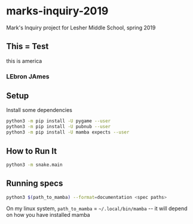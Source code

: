 # marks-inquiry-2019
Mark's Inquiry project for Lesher Middle School, spring 2019



## This = Test

this is america


### LEbron JAmes


## Setup

Install some dependencies

```bash
python3 -m pip install -U pygame --user
python3 -m pip install -U pubnub --user
python3 -m pip install -U mamba expects --user
```

## How to Run It

```bash
python3 -m snake.main
```

## Running specs

```bash
python3 $(path_to_mamba) --format=documentation <spec paths>
```

On my linux system, `path_to_mamba` = `~/.local/bin/mamba` -- it will depend on how you have installed mamba
